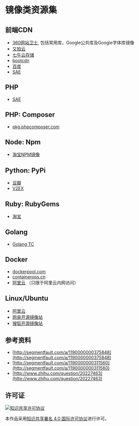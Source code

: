 # 镜像类资源集

## 前端CDN

- [360网站卫士](http://libs.useso.com/), 包括常用库，Google公共库及Google字体库镜像
- [又拍云](http://jscdn.upai.com/)
- [七牛云存储](http://www.staticfile.org/)
- [bootcdn](http://www.bootcdn.cn/)
- [百度](http://developer.baidu.com/wiki/index.php?title=docs/cplat/libs)
- [SAE](http://lib.sinaapp.com/)

## PHP

- [SAE](http://cn2.php.net/)

## PHP: Composer

- [pkg.phpcomposer.com](http://pkg.phpcomposer.com/)

## Node: Npm

- [淘宝NPM镜像](https://npm.taobao.org/)

## Python: PyPi

- [豆瓣](http://pypi.douban.com/)
- [V2EX](http://pypi.v2ex.com/simple/)

## Ruby: RubyGems

- [淘宝](http://ruby.taobao.org/)

## Golang

- [Golang TC](http://www.golangtc.com/)

## Docker

- [dockerpool.com](http://dockerpool.com/)
- [containerops.cn](https://containerops.cn/)
- [阿里云](http://help.aliyun.com/knowledge_detail.htm?knowledgeId=5974865) （只限于阿里云内网访问）

## Linux/Ubuntu

- [阿里云](http://mirrors.aliyun.com/)
- [网易开源镜像站](http://mirrors.163.com/)
- [搜狐开源镜像站](http://mirrors.sohu.com/)

## 参考资料

- [http://segmentfault.com/a/1190000000375848](http://segmentfault.com/a/1190000000375848)
- [http://segmentfault.com/a/1190000000311560](http://segmentfault.com/a/1190000000311560)
- [http://www.zhihu.com/question/20227463](http://www.zhihu.com/question/20227463)

## 许可证

[![知识共享许可协议](http://i.creativecommons.org/l/by/4.0/88x31.png)](http://creativecommons.org/licenses/by/4.0/)

本作品采用[知识共享署名 4.0 国际许可协议](http://creativecommons.org/licenses/by/4.0/)进行许可。
